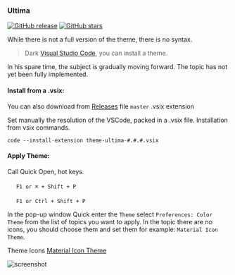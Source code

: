 ### Ultima 
[![GitHub release](https://img.shields.io/github/release/custapp/theme-ultima.svg?style=flat-square)](https://github.com/custapp/theme-ultima/releases)
[![GitHub stars](https://img.shields.io/github/stars/custapp/theme-ultima.svg?style=social&label=Star)](https://github.com/custapp/theme-ultima)

While there is not a full version of the theme, there is no syntax. 

> Dark [Visual Studio Code](https://code.visualstudio.com/), you can install a theme.

In his spare time, the subject is gradually moving forward.
The topic has not yet been fully implemented.

#### Install from a .vsix:
You can also download from [Releases](https://github.com/custapp/theme-ultima/releases) file `master` .vsix extension

Set manually the resolution of the VSCode, packed in a .vsix file.
Installation from vsix commands.

`code --install-extension theme-ultima-#.#.#.vsix`

#### Apply Theme:
Call Quick Open, hot keys.

<img src="https://developer.apple.com/favicon.ico" width=16 height=16/> `F1 or ⌘ + Shift + P`

<img src="https://www.microsoft.com/favicon.ico" width=16 height=16/> `F1 or Ctrl + Shift + P`

In the pop-up window Quick enter the `Theme` select `Preferences: Color Theme` from the list of topics you want to apply.
In the topic there are no icons, you should choose them and set them for example: `Material Icon Theme`.

Theme Icons [Material Icon Theme](https://marketplace.visualstudio.com/items?itemName=PKief.material-icon-theme)

![screenshot](https://raw.githubusercontent.com/custapp/theme-ultima/master/screenshot.png)
